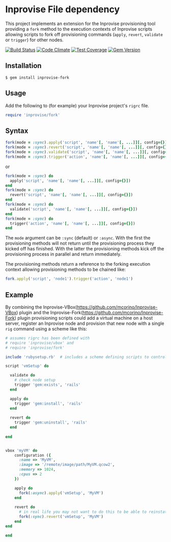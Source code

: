 
Inprovise File dependency
=========================

This project implements an extension for the Inprovise provisioning tool providing a `fork` method to the execution contexts
of Inprovise scripts allowing scripts to fork off provisioning commands (`apply`, `revert`, `validate` or `trigger`) for
other nodes.

[![Build Status](https://travis-ci.org/mcorino/Inprovise-Fork.png)](https://travis-ci.org/mcorino/Inprovise-Fork)
[![Code Climate](https://codeclimate.com/github/mcorino/Inprovise-Fork/badges/gpa.png)](https://codeclimate.com/github/mcorino/Inprovise-Fork)
[![Test Coverage](https://codeclimate.com/github/mcorino/Inprovise-Fork/badges/coverage.png)](https://codeclimate.com/github/mcorino/Inprovise-Fork/coverage)
[![Gem Version](https://badge.fury.io/rb/inprovise-fork.png)](https://badge.fury.io/rb/inprovise-fork)

Installation
------------

    $ gem install inprovise-fork

Usage
-----

Add the following to (for example) your Inprovise project's `rigrc` file.

````ruby
require 'inprovise/fork'
````

Syntax
------

````ruby
fork(mode = :sync).apply('script', 'name'[, 'name'[, ...]][, config={}])
fork(mode = :sync).revert('script', 'name'[, 'name'[, ...]][, config={}])
fork(mode = :sync).validate('script', 'name'[, 'name'[, ...]][, config={}])
fork(mode = :sync).trigger('action', 'name'[, 'name'[, ...]][, config={}])
````

or

````ruby
fork(mode = :sync) do
  apply('script', 'name'[, 'name'[, ...]][, config={}])  
end
fork(mode = :sync) do
  revert('script', 'name'[, 'name'[, ...]][, config={}])
end
fork(mode = :sync) do 
  validate('script', 'name'[, 'name'[, ...]][, config={}])
end
fork(mode = :sync) do
  trigger('action', 'name'[, 'name'[, ...]][, config={}])
end
````

The `mode` argument can be `:sync` (default) or `:async`. With the first the provisioning methods will not return
until the provisioning process they kicked off has finished. With the latter the provisioning methods kick off the 
provisioning process in parallel and return immediately. 

The provisioning methods return a reference to the forking execution context allowing provisioning methods to be 
chained like:

````ruby
fork.apply('script', 'node1').trigger('action', 'node1')

```` 

Example
-------

By combining the Inprovise-VBox(https://github.com/mcorino/Inprovise-VBox) plugin and the Inprovise-Fork(https://github.com/mcorino/Inprovise-Fork) plugin
provisioning scripts could add a virtual machine on a host server, register an Inprovise node and provision that new node with a single
`rig` command using a scheme like this:

````ruby
# assumes rigrc has been defined with
# require 'inprovise/vbox' and
# require 'inprovise/fork'

include 'rubysetup.rb'  # includes a scheme defining scripts to control ruby provisioning dependencies

script 'vmSetup' do

  validate do
    # check node setup
    trigger 'gem:exists', 'rails'
  end

  apply do
    trigger 'gem:install', 'rails'
  end
  
  revert do
    trigger 'gem:uninstall', 'rails'
  end
  
end


vbox 'myVM' do
    configuration ({
      :name => 'MyVM',
      :image => '/remote/image/path/MyVM.qcow2',
      :memory => 1024,
      :cpus => 2  
    })

    apply do
      fork(:async).apply('vmSetup', 'MyVM')
    end
    
    revert do
      # in real life you may not want to do this to be able to reinstate the VM faster with all setup already in place   
      fork(:sync).revert('vmSetup', 'MyVM')
    end
end

end

```` 
